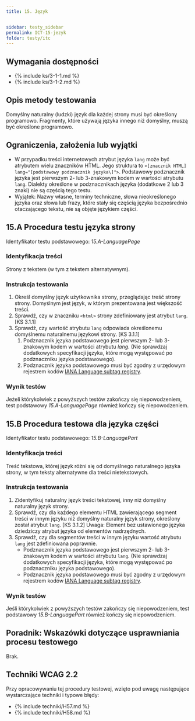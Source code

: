```yaml
---
title: 15. Język


sidebar: testy_sidebar
permalink: ICT-15-jezyk
folder: testy/itc
---
```


## Wymagania dostępności
- {% include ks/3-1-1.md %}
- {% include ks/3-1-2.md %}

## Opis metody testowania
Domyślny naturalny (ludzki) język dla każdej strony musi być określony programowo. Fragmenty, które używają języka innego niż domyślny, muszą być określone programowo.

## Ograniczenia, założenia lub wyjątki
-   W przypadku treści internetowych atrybut języka `lang` może być atrybutem wielu znaczników HTML. Jego struktura to `<[znacznik HTML] lang="[podstawowy podznacznik języka\]">`. Podstawowy podznacznik języka jest pierwszym 2- lub 3-znakowym kodem w wartości atrybutu `lang`. Dialekty określone w podznacznikach języka (dodatkowe 2 lub 3 znaki) nie są częścią tego testu.
-   Wyjątek:  Nazwy własne, terminy techniczne, słowa nieokreślonego języka oraz słowa lub frazy, które stały się częścią języka bezpośrednio otaczającego tekstu, nie są objęte językiem części.

## 15.A Procedura testu języka strony
Identyfikator testu podstawowego: _15.A-LanguagePage_

### Identyfikacja treści
Strony z tekstem (w tym z tekstem alternatywnym).

### Instrukcja testowania
1.  Określ domyślny język użytkownika strony, przeglądając treść strony strony. Domyślnym jest język, w którym prezentowana jest większość treści.
2.  Sprawdź, czy w znaczniku `<html>` strony zdefiniowany jest atrybut `lang`. [KS 3.1.1]
3.  Sprawdź, czy wartość atrybutu `lang` odpowiada określonemu domyślnemu naturalnemu językowi strony. [KS 3.1.1]
    1.  Podznacznik języka podstawowego jest pierwszym 2- lub 3-znakowym kodem w wartości atrybutu *lang*. (Nie sprawdzaj dodatkowych specyfikacji języka, które mogą występować po podznaczniku języka podstawowego).
    2.  Podznacznik języka podstawowego musi być zgodny z urzędowym rejestrem kodów [IANA Language subtag registry](http://www.iana.org/assignments/language-subtag-registry).

### Wynik testów
Jeżeli którykolwiek z powyższych testów zakończy się niepowodzeniem, test podstawowy _15.A-LanguagePage_ również kończy się niepowodzeniem.

## 15.B Procedura testowa dla języka części
Identyfikator testu podstawowego: _15.B-LanguagePart_

### Identyfikacja treści
Treść tekstowa, której język różni się od domyślnego naturalnego języka strony, w tym teksty alternatywne dla treści nietekstowych.

### Instrukcja testowania
1.  Zidentyfikuj naturalny język treści tekstowej, inny niż domyślny naturalny język strony.
2.  Sprawdź, czy dla każdego elementu HTML zawierającego segment treści w innym języku niż domyślny naturalny język strony, określony został atrybut `lang`. [KS 3.1.2] Uwaga: Element bez ustawionego języka dziedziczy atrybut języka od elementów nadrzędnych.
3.  Sprawdź, czy dla segmentów treści w innym języku wartość atrybutu `lang` jest zdefiniowana poprawnie.
    -  Podznacznik języka podstawowego jest pierwszym 2- lub 3-znakowym kodem w wartości atrybutu `lang`. (Nie sprawdzaj dodatkowych specyfikacji języka, które mogą występować po podznaczniku języka podstawowego).
    -  Podznacznik języka podstawowego musi być zgodny z urzędowym rejestrem kodów [IANA Language subtag registry](http://www.iana.org/assignments/language-subtag-registry).

### Wynik testów
Jeśli którykolwiek z powyższych testów zakończy się niepowodzeniem, test podstawowy  _15.B-LanguagePart_ również kończy się niepowodzeniem.

##  Poradnik: Wskazówki dotyczące usprawniania procesu testowego
Brak.

## Techniki WCAG 2.2
Przy opracowywaniu tej procedury testowej, wzięto pod uwagę następujące wystarczające techniki i typowe błędy:

- {% include techniki/H57.md %}
- {% include techniki/H58.md %}

